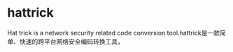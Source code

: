 # hattrick
Hat trick is a network security related code conversion tool.hattrick是一款简单、快速的跨平台网络安全编码转换工具，
